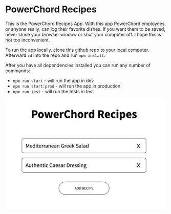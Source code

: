 # PowerChord Recipes

This is the PowerChord Recipes App. With this app PowerChord employees, or anyone really, can log their favorite dishes. If you want them to be saved, never close your browser window or shut your computer off. I hope this is not too inconvenient.

To run the app locally, clone this github repo to your local computer. Afterward `cd` into the repo and run `npm install`.

After you have all dependencies installed you can run any number of commands:

- `npm run start` - will run the app in dev
- `npm run start:prod` - will run the app in production
- `npm run test` - will run the tests in test

![PowerChord App](powerchord-recipes-app.png)
